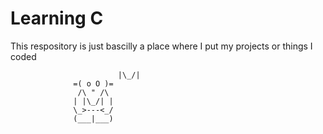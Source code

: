# Learning C
This respository is just bascilly a place where I put my projects or things I coded 

     		    	 	    |\_/|
				  =( o O )=
				   /\ " /\			    
				  | |\_/| |
				  \_>---<_/
				  (___|___)

